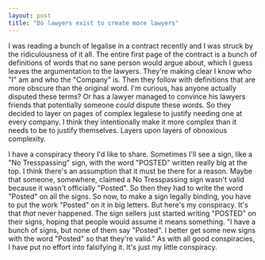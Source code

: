 ```yaml
---
layout: post
title: "Do lawyers exist to create more lawyers"
---
```



I was reading a bunch of legalise in a contract recently and I was struck by the ridiculousness of it all. The entire first page of the contract is a bunch of definitions of words that no sane person would argue about, which I guess leaves the argumentation to the lawyers. They're making clear I know who "I" am and who the "Company" is. Then they follow with definitions that are more obscure than the original word. I'm curious, has anyone actually disputed these terms? Or has a lawyer managed to convince his lawyers friends that potentially someone *could* dispute these words. So they decided to layer on pages of complex legalese to justify needing one at every company. I think they intentionally make it more complex than it needs to be to justify themselves. Layers upon layers of obnoxious complexity.


I have a conspiracy theory I'd like to share. Sometimes I'll see a sign, like a "No Tresspassing" sign, with the word "POSTED" written really big at the top. I think there's an assumption that it must be there for a reason. Maybe that someone, somewhere, claimed a No Tresspassing sign wasn't valid because it wasn't officially "Posted". So then they had to write the word "Posted" on all the signs. So now, to make a sign legally binding, you have to put the work "Posted" on it in big letters. But here's my conspiracy. It's that *that* never happened. The sign sellers just started writing  "POSTED" on their signs, hoping that people would assume it means something. "I have a bunch of signs, but none of them say "Posted". I better get some new signs with the word "Posted" so that they're valid." As with all good conspiracies, I have put no effort into falsifying it. It's just my little conspiracy.

